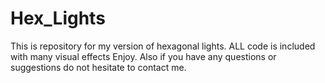 # Hex_Lights
This is repository for my version of hexagonal lights. ALL code is included with many visual effects
Enjoy. 
Also if you have any questions or suggestions do not hesitate to contact me.